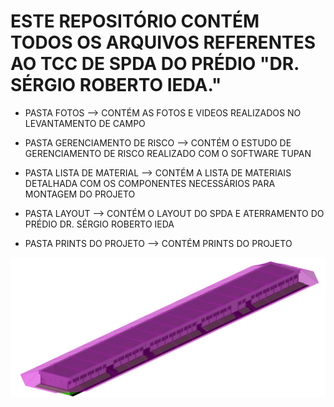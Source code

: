 # ESTE REPOSITÓRIO CONTÉM TODOS OS ARQUIVOS REFERENTES AO TCC DE SPDA DO PRÉDIO "DR. SÉRGIO ROBERTO IEDA."

- PASTA FOTOS --> CONTÉM AS FOTOS E VIDEOS REALIZADOS NO LEVANTAMENTO DE CAMPO

- PASTA GERENCIAMENTO DE RISCO --> CONTÉM O ESTUDO DE GERENCIAMENTO DE RISCO REALIZADO COM O SOFTWARE TUPAN

- PASTA LISTA DE MATERIAL --> CONTÉM A LISTA DE MATERIAIS DETALHADA COM OS COMPONENTES NECESSÁRIOS PARA MONTAGEM DO PROJETO

- PASTA LAYOUT --> CONTÉM O LAYOUT DO SPDA E ATERRAMENTO DO PRÉDIO DR. SÉRGIO ROBERTO IEDA

- PASTA PRINTS DO PROJETO --> CONTÉM PRINTS DO PROJETO

![Zonas de Proteção](https://github.com/Luiz895/TCC/blob/main/Imagens%20Print%20do%20Projeto/Zonas%20de%20Prote%C3%A7%C3%A3o.jfif)
